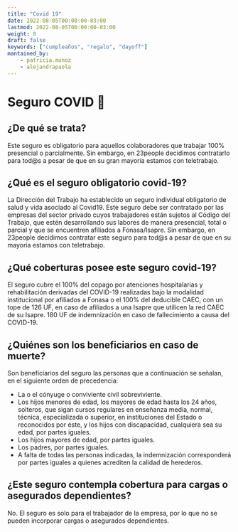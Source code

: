 ```yaml
---
title: "Covid 19"
date: 2022-08-05T00:00:00-03:00
lastmod: 2022-08-05T00:00:00-03:00
weight: 8
draft: false
keywords: ["cumpleaños", "regalo", "dayoff"]
mantained_by:
    - patricia.munoz
    - alejandrapaola
---
```


# Seguro COVID 🦠

## ¿De qué se trata?

Este seguro es obligatorio para aquellos colaboradores que trabajar 100% presencial o parcialmente. Sin embargo, en 23people decidimos contratarlo para tod@s a pesar de que en su gran mayoría estamos con teletrabajo.

## ¿Qué es el seguro obligatorio covid-19?

La Dirección del Trabajo ha establecido un seguro individual obligatorio de salud y vida asociado al Covid19. Este seguro debe ser contratado por las empresas del sector privado cuyos trabajadores están sujetos al Código del Trabajo, que estén desarrollando sus labores de manera presencial, total o parcial y que se encuentren afiliados a Fonasa/Isapre. Sin embargo, en 23people decidimos contratar este seguro para tod@s a pesar de que en su mayoría estamos con teletrabajo.

## ¿Qué coberturas posee este seguro covid-19?

El seguro cubre el 100% del copago por atenciones hospitalarias y rehabilitación derivadas del COVID-19 realizadas bajo la modalidad institucional por afiliados a Fonasa o el 100% del deducible CAEC, con un tope de 126 UF, en caso de afiliados a una Isapre que utilicen la red CAEC de su Isapre. 180 UF de indemnización en caso de fallecimiento a causa del COVID-19.

## ¿Quiénes son los beneficiarios en caso de muerte?

Son beneficiarios del seguro las personas que a continuación se señalan, en el siguiente orden de precedencia: 

 - La o el cónyuge o conviviente civil sobreviviente. 
 - Los hijos menores de edad, los mayores de edad hasta los 24 años, solteros, que sigan cursos regulares en enseñanza media, normal, técnica, especializada o superior, en instituciones del Estado o reconocidos por éste, y los hijos con discapacidad, cualquiera sea su edad, por partes iguales. 
 - Los hijos mayores de edad, por partes iguales. 
 - Los padres, por partes iguales. 
 - A falta de todas las personas indicadas, la indemnización corresponderá por partes iguales a quienes acrediten la calidad de herederos.

## ¿Este seguro contempla cobertura para cargas o asegurados dependientes?

No. El seguro es solo para el trabajador de la empresa, por lo que no se pueden incorporar cargas o asegurados dependientes.


